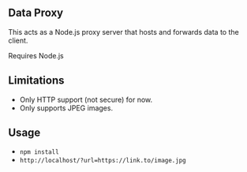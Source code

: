 ## Data Proxy
This acts as a Node.js proxy server that hosts and forwards data to the client.

Requires Node.js

## Limitations
- Only HTTP support (not secure) for now.
- Only supports JPEG images.

## Usage
- `npm install`
- `http://localhost/?url=https://link.to/image.jpg`